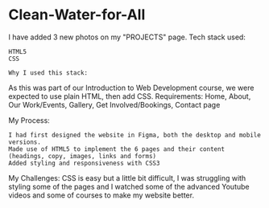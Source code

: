 # Clean-Water-for-All
I have added 3 new photos on my "PROJECTS" page.
Tech stack used:

    HTML5
    CSS

    Why I used this stack:

As this was part of our Introduction to Web Development course, we were expected to use plain HTML, then add CSS.
Requirements:
Home, About, Our Work/Events, Gallery, Get Involved/Bookings, Contact page

My Process:

    I had first designed the website in Figma, both the desktop and mobile versions.
    Made use of HTML5 to implement the 6 pages and their content (headings, copy, images, links and forms)
    Added styling and responsiveness with CSS3

My Challenges:
    CSS is easy but a little bit difficult, I was struggling with styling some of the pages and I watched some of the advanced Youtube videos and some of courses to  make my website better.
